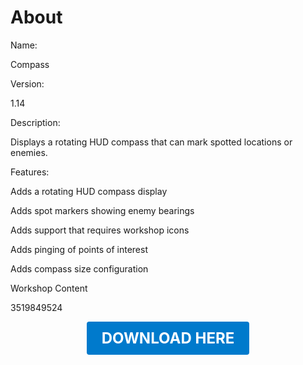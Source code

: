 # About

Name:

Compass

Version:

1.14

Description:

Displays a rotating HUD compass that can mark spotted locations or enemies.

Features:

Adds a rotating HUD compass display

Adds spot markers showing enemy bearings

Adds support that requires workshop icons

Adds pinging of points of interest

Adds compass size configuration

Workshop Content

3519849524

<p align="center"><a href="https://github.com/LiliaFramework/Modules/raw/refs/heads/gh-pages/compass.zip" style="display:inline-block;padding:12px 24px;font-size:1.5rem;font-weight:bold;text-decoration:none;color:#fff;background-color:var(--md-primary-fg-color,#007acc);border-radius:4px;">DOWNLOAD HERE</a></p>